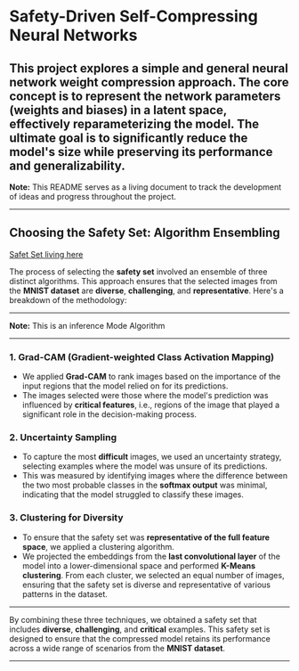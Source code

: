 # Safety-Driven Self-Compressing Neural Networks

This project explores a **simple and general neural network weight compression approach**. The core concept is to represent the network parameters (weights and biases) in a **latent space**, effectively reparameterizing the model. The ultimate goal is to significantly reduce the model's size while preserving its performance and generalizability.
---

**Note:** This README serves as a living document to track the development of ideas and progress throughout the project.

---

## Choosing the Safety Set: Algorithm Ensembling
[Safet Set living here](https://mailaub-my.sharepoint.com/:f:/r/personal/mbz02_mail_aub_edu/Documents/safet_set?csf=1&web=1&e=UftuGF)

The process of selecting the **safety set** involved an ensemble of three distinct algorithms. This approach ensures that the selected images from the **MNIST dataset** are **diverse**, **challenging**, and **representative**. Here's a breakdown of the methodology: 

---  

**Note:** This is an inference Mode Algorithm

---
### 1. **Grad-CAM (Gradient-weighted Class Activation Mapping)**
   - We applied **Grad-CAM** to rank images based on the importance of the input regions that the model relied on for its predictions.
   - The images selected were those where the model's prediction was influenced by **critical features**, i.e., regions of the image that played a significant role in the decision-making process.
   
### 2. **Uncertainty Sampling**
   - To capture the most **difficult** images, we used an uncertainty strategy, selecting examples where the model was unsure of its predictions.
   - This was measured by identifying images where the difference between the two most probable classes in the **softmax output** was minimal, indicating that the model struggled to classify these images.

### 3. **Clustering for Diversity**
   - To ensure that the safety set was **representative of the full feature space**, we applied a clustering algorithm.
   - We projected the embeddings from the **last convolutional layer** of the model into a lower-dimensional space and performed **K-Means clustering**. From each cluster, we selected an equal number of images, ensuring that the safety set is diverse and representative of various patterns in the dataset.

---

By combining these three techniques, we obtained a safety set that includes **diverse**, **challenging**, and **critical** examples. This safety set is designed to ensure that the compressed model retains its performance across a wide range of scenarios from the **MNIST dataset**.

---

